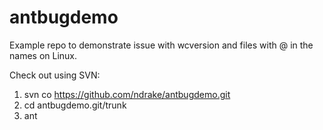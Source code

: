 antbugdemo
==========

Example repo to demonstrate issue with wcversion and files with @ in the names on Linux.

Check out using SVN:

1. svn co https://github.com/ndrake/antbugdemo.git
2. cd antbugdemo.git/trunk
3. ant


